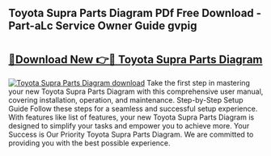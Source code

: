 ## Toyota Supra Parts Diagram PDf Free Download - Part-aLc Service Owner Guide gvpig

# <h2><a href="http://dfsy28.blite.top/?on=Toyota+Supra+Parts+Diagram">🔗Download New 👉🔴 Toyota Supra Parts Diagram</a></h2>

[![Toyota Supra Parts Diagram download](https://i.imgur.com/lujVjoI.png)](http://dfsy28.blite.top/?on=Toyota+Supra+Parts+Diagram)
Take the first step in mastering your new Toyota Supra Parts Diagram with this comprehensive user manual, covering installation, operation, and maintenance. Step-by-Step Setup Guide Follow these steps for a seamless and successful setup experience. With features like list of features, your new Toyota Supra Parts Diagram is designed to simplify your tasks and empower you to achieve more. Your Success is Our Priority Toyota Supra Parts Diagram. We are committed to providing you with the best possible experience.
